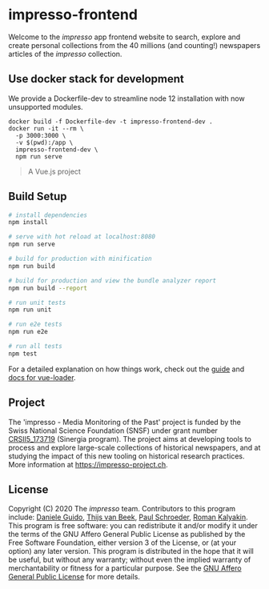 # impresso-frontend
Welcome to the *impresso* app frontend website to search, explore and create personal collections from the 40 millions (and counting!) newspapers articles of the *impresso* collection.

## Use docker stack for development
We provide a Dockerfile-dev to streamline node 12 installation with now unsupported modules.
```
docker build -f Dockerfile-dev -t impresso-frontend-dev .
docker run -it --rm \
  -p 3000:3000 \
  -v $(pwd):/app \
  impresso-frontend-dev \
  npm run serve
```

> A Vue.js project

## Build Setup

``` bash
# install dependencies
npm install

# serve with hot reload at localhost:8080
npm run serve

# build for production with minification
npm run build

# build for production and view the bundle analyzer report
npm run build --report

# run unit tests
npm run unit

# run e2e tests
npm run e2e

# run all tests
npm test
```

For a detailed explanation on how things work, check out the [guide](http://vuejs-templates.github.io/webpack/) and [docs for vue-loader](http://vuejs.github.io/vue-loader).

## Project
The 'impresso - Media Monitoring of the Past' project is funded by the Swiss National Science Foundation (SNSF) under  grant number [CRSII5_173719](http://p3.snf.ch/project-173719) (Sinergia program). The project aims at developing tools to process and explore large-scale collections of historical newspapers, and at studying the impact of this new tooling on historical research practices. More information at https://impresso-project.ch.
## License
Copyright (C) 2020  The *impresso* team. Contributors to this program include: [Daniele Guido](https://github.com/danieleguido), [Thijs van Beek](https://github.com/tvanbeek), [Paul Schroeder](https://github.com/PaulSchroeder), [Roman Kalyakin](https://github.com/theorm).
This program is free software: you can redistribute it and/or modify it under the terms of the GNU Affero General Public License as published by the Free Software Foundation, either version 3 of the License, or (at your option) any later version.
This program is distributed in the hope that it will be useful, but without any warranty; without even the implied warranty of merchantability or fitness for a particular purpose. See the [GNU Affero General Public License](https://github.com/impresso/impresso-frontend/blob/master/LICENSE) for more details.
